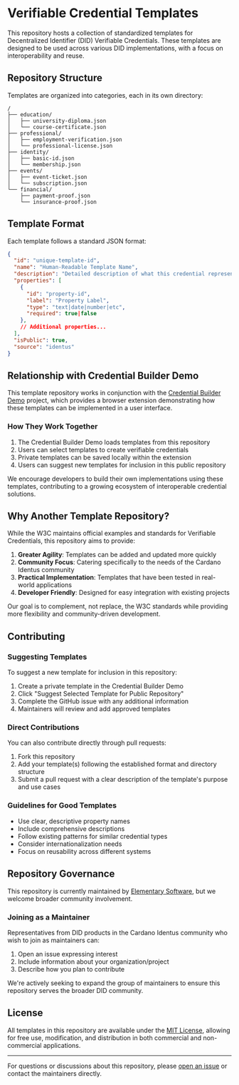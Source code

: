 # Verifiable Credential Templates

This repository hosts a collection of standardized templates for Decentralized Identifier (DID) Verifiable Credentials. These templates are designed to be used across various DID implementations, with a focus on interoperability and reuse.

## Repository Structure

Templates are organized into categories, each in its own directory:

```
/
├── education/
│   ├── university-diploma.json
│   └── course-certificate.json
├── professional/
│   ├── employment-verification.json
│   └── professional-license.json
├── identity/
│   ├── basic-id.json
│   └── membership.json
├── events/
│   ├── event-ticket.json
│   └── subscription.json
└── financial/
    ├── payment-proof.json
    └── insurance-proof.json
```

## Template Format

Each template follows a standard JSON format:

```json
{
  "id": "unique-template-id",
  "name": "Human-Readable Template Name",
  "description": "Detailed description of what this credential represents",
  "properties": [
    {
      "id": "property-id",
      "label": "Property Label",
      "type": "text|date|number|etc",
      "required": true|false
    },
    // Additional properties...
  ],
  "isPublic": true,
  "source": "identus"
}
```

## Relationship with Credential Builder Demo

This template repository works in conjunction with the [Credential Builder Demo](https://github.com/andrebruelementary/credential-builder-demo) project, which provides a browser extension demonstrating how these templates can be implemented in a user interface.

### How They Work Together

1. The Credential Builder Demo loads templates from this repository
2. Users can select templates to create verifiable credentials
3. Private templates can be saved locally within the extension
4. Users can suggest new templates for inclusion in this public repository

We encourage developers to build their own implementations using these templates, contributing to a growing ecosystem of interoperable credential solutions.

## Why Another Template Repository?

While the W3C maintains official examples and standards for Verifiable Credentials, this repository aims to provide:

1. **Greater Agility**: Templates can be added and updated more quickly
2. **Community Focus**: Catering specifically to the needs of the Cardano Identus community
3. **Practical Implementation**: Templates that have been tested in real-world applications
4. **Developer Friendly**: Designed for easy integration with existing projects

Our goal is to complement, not replace, the W3C standards while providing more flexibility and community-driven development.

## Contributing

### Suggesting Templates

To suggest a new template for inclusion in this repository:

1. Create a private template in the Credential Builder Demo
2. Click "Suggest Selected Template for Public Repository"
3. Complete the GitHub issue with any additional information
4. Maintainers will review and add approved templates

### Direct Contributions

You can also contribute directly through pull requests:

1. Fork this repository
2. Add your template(s) following the established format and directory structure
3. Submit a pull request with a clear description of the template's purpose and use cases

### Guidelines for Good Templates

- Use clear, descriptive property names
- Include comprehensive descriptions
- Follow existing patterns for similar credential types
- Consider internationalization needs
- Focus on reusability across different systems

## Repository Governance

This repository is currently maintained by [Elementary Software](https://github.com/andrebruelementary), but we welcome broader community involvement.

### Joining as a Maintainer

Representatives from DID products in the Cardano Identus community who wish to join as maintainers can:

1. Open an issue expressing interest
2. Include information about your organization/project
3. Describe how you plan to contribute

We're actively seeking to expand the group of maintainers to ensure this repository serves the broader DID community.

## License

All templates in this repository are available under the [MIT License](LICENSE), allowing for free use, modification, and distribution in both commercial and non-commercial applications.

---

For questions or discussions about this repository, please [open an issue](https://github.com/andrebruelementary/verifiable-credential-templates/issues/new) or contact the maintainers directly.
